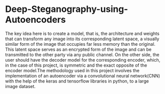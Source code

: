 # Deep-Steganography-using-Autoencoders

The key idea here is to create a model, that is, the architecture and weights that can transform any image into its corresponding latent space, a visually similar form of the image that occupies far less memory than the original. This latent space serves as an encrypted form of the image and can be transmitted to the other party via any public channel. On the other side, the user should have the decoder model for the corresponding encoder, which, in the case of this project, is symmetric and the exact opposite of the encoder model.The methodology used in this project involves the implementation of an autoencoder via a convolutional neural network(CNN) with the help of the keras and tensorflow libraries in python, to a large image dataset.
